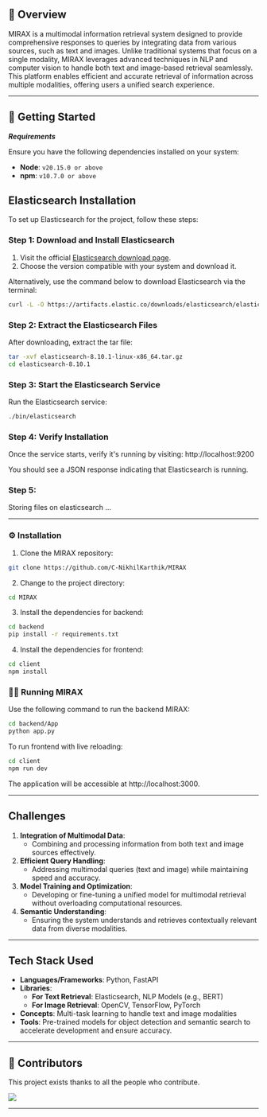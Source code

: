 
## 📍 Overview

MIRAX is a multimodal information retrieval system designed to provide comprehensive responses to queries by integrating data from various sources, such as text and images. Unlike traditional systems that focus on a single modality, MIRAX leverages advanced techniques in NLP and computer vision to handle both text and image-based retrieval seamlessly. This platform enables efficient and accurate retrieval of information across multiple modalities, offering users a unified search experience.

---

## 🚀 Getting Started

**_Requirements_**

Ensure you have the following dependencies installed on your system:

- **Node**: `v20.15.0 or above`
- **npm**: `v10.7.0 or above`

## Elasticsearch Installation

To set up Elasticsearch for the project, follow these steps:

### Step 1: Download and Install Elasticsearch
1. Visit the official [Elasticsearch download page](https://www.elastic.co/downloads/elasticsearch).  
2. Choose the version compatible with your system and download it.

Alternatively, use the command below to download Elasticsearch via the terminal:  
```bash
curl -L -O https://artifacts.elastic.co/downloads/elasticsearch/elasticsearch-8.10.1-linux-x86_64.tar.gz
```

### Step 2: Extract the Elasticsearch Files

After downloading, extract the tar file:

```bash
tar -xvf elasticsearch-8.10.1-linux-x86_64.tar.gz
cd elasticsearch-8.10.1
```

### Step 3: Start the Elasticsearch Service

Run the Elasticsearch service:

```bash
./bin/elasticsearch
```

### Step 4: Verify Installation
Once the service starts, verify it's running by visiting:
http://localhost:9200

You should see a JSON response indicating that Elasticsearch is running.

### Step 5:

Storing files on elasticsearch
...

---

### ⚙️ Installation

1. Clone the MIRAX repository:

```sh
git clone https://github.com/C-NikhilKarthik/MIRAX
```

2. Change to the project directory:

```sh
cd MIRAX
```

3. Install the dependencies for backend:

```sh
cd backend
pip install -r requirements.txt
```

4. Install the dependencies for frontend:
```sh
cd client
npm install
```

### 🏃‍♂️ Running MIRAX

Use the following command to run the backend MIRAX:

```sh
cd backend/App
python app.py
```

To run frontend with live reloading:

```sh
cd client
npm run dev
```

The application will be accessible at http://localhost:3000.

---

## Challenges  
1. **Integration of Multimodal Data**:  
   - Combining and processing information from both text and image sources effectively.  
2. **Efficient Query Handling**:  
   - Addressing multimodal queries (text and image) while maintaining speed and accuracy.  
3. **Model Training and Optimization**:  
   - Developing or fine-tuning a unified model for multimodal retrieval without overloading computational resources.  
4. **Semantic Understanding**:  
   - Ensuring the system understands and retrieves contextually relevant data from diverse modalities.

---

## Tech Stack Used  
- **Languages/Frameworks**: Python, FastAPI  
- **Libraries**:  
  - **For Text Retrieval**: Elasticsearch, NLP Models (e.g., BERT)  
  - **For Image Retrieval**: OpenCV, TensorFlow, PyTorch  
- **Concepts**: Multi-task learning to handle text and image modalities  
- **Tools**: Pre-trained models for object detection and semantic search to accelerate development and ensure accuracy.
---

## 👏 Contributors

This project exists thanks to all the people who contribute.

<p align="left">
  <a href="https://github.com/C-NikhilKarthik/MIRAX/graphs/contributors">
  <img src="https://contrib.rocks/image?repo=C-NikhilKarthik/MIRAX" />
  </a>
</p>

---
